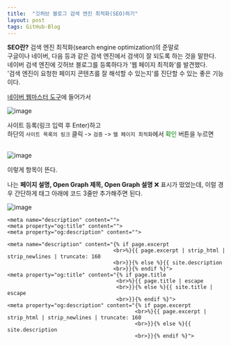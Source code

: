 ```yaml
---
title:  "깃허브 블로그 검색 엔진 최적화(SEO)하기"
layout: post
tags: GitHub-Blog
---
```


<p>
  <b>SEO란?</b> 검색 엔진 최적화(search engine optimization)의 준말로<br>
  구글이나 네이버, 다음 등과 같은 검색 엔진에서 검색이 잘 되도록 하는 것을 말한다.<br>
  네이버 검색 엔진에 깃허브 블로그를 등록하다가 '웹 페이지 최적화'를 발견했다.<br>
  '검색 엔진이 요청한 페이지 콘텐츠를 잘 해석할 수 있는지'를 진단할 수 있는 좋은 기능이다.
</p>
<a href="https://searchadvisor.naver.com/console/board">네이버 웹마스터 도구</a>에 들어가서

![image](https://user-images.githubusercontent.com/108778921/189526397-5d54f6b4-0c61-49b8-a689-470ffe5507d8.png)


<p></p>






사이트 등록(링크 입력 후 Enter)하고<br> 
하단의 `사이트 목록의 링크` 클릭 -> `검증` -> `웹 페이지 최적화`에서 <span style="color:green">확인</span> 버튼을 누르면<br><br>

![image](https://user-images.githubusercontent.com/108778921/189525777-5dbc6074-f1df-4b33-80b7-ccda01a40018.png)

이렇게 항목이 뜬다.<br>
  
나는 **페이지 설명, Open Graph 제목, Open Graph 설명** ❌ 표시가 떴었는데, 이럴 경우 간단하게 <head> 태그 아래에 코드 3줄만 추가해주면 된다.

![image](https://user-images.githubusercontent.com/108778921/189527071-7f9b8207-1668-4f19-a6e7-0dd9a2d20138.png)


````
<meta name="description" content=""> 
<meta property="og:title" content="">
<meta property="og:description" content="">
````
```  
<meta name="description" content="{% if page.excerpt 
                                  <br>%}{{ page.excerpt | strip_html | strip_newlines | truncate: 160 
                                  <br>}}{% else %}{{ site.description 
                                  <br>}}{% endif %}">
<meta property="og:title" content="{% if page.title 
                                   <br>%}{{ page.title | escape 
                                   <br>}}{% else %}{{ site.title | escape 
                                   <br>}}{% endif %}">
<meta property="og:description" content="{% if page.excerpt 
                                         <br>%}{{ page.excerpt | strip_html | strip_newlines | truncate: 160 
                                         <br>}}{% else %}{{ site.description 
                                         <br>}}{% endif %}">  
````
<br>
 
